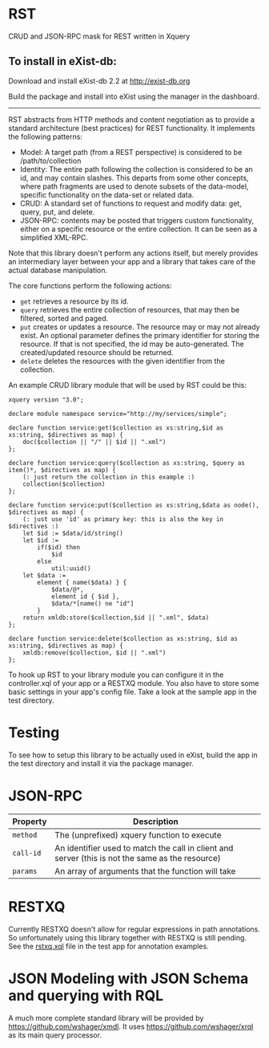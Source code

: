 RST
===

CRUD and JSON-RPC mask for REST written in Xquery

To install in eXist-db:
--------------------

Download and install eXist-db 2.2 at http://exist-db.org

Build the package and install into eXist using the manager in the dashboard.

--------

RST abstracts from HTTP methods and content negotiation as to provide a standard architecture (best practices) for REST functionality. It implements the following patterns:

* Model: A target path (from a REST perspective) is considered to be /path/to/collection
* Identity: The entire path following the collection is considered to be an id, and may contain slashes. 
This departs from some other concepts, where path fragments are used to denote subsets of the data-model, 
specific functionality on the data-set or related data.
* CRUD: A standard set of functions to request and modify data: get, query, put, and delete.
* JSON-RPC: contents may be posted that triggers custom functionality, either on a specific resource or the entire collection. It can be seen as a simplified XML-RPC.

Note that this library doesn't perform any actions itself, but merely provides an intermediary layer between your app and a library that takes care of the actual database manipulation.

The core functions perform the following actions:

* `get` retrieves a resource by its id.
* `query` retrieves the entire collection of resources, that may then be filtered, sorted and paged.
* `put` creates or updates a resource. The resource may or may not already exist. 
An optional parameter defines the primary identifier for storing the resource. 
If that is not specified, the id may be auto-generated. The created/updated resource should be returned.
* `delete` deletes the resources with the given identifier from the collection.

An example CRUD library module that will be used by RST could be this:

```xquery
xquery version "3.0";

declare module namespace service="http://my/services/simple";

declare function service:get($collection as xs:string,$id as xs:string, $directives as map) {
	doc($collection || "/" || $id || ".xml")
};

declare function service:query($collection as xs:string, $query as item()*, $directives as map) {
	(: just return the collection in this example :)
	collection($collection)
};

declare function service:put($collection as xs:string,$data as node(), $directives as map) {
	(: just use 'id' as primary key: this is also the key in $directives :)
	let $id := $data/id/string()
	let $id :=
		if($id) then
			$id
		else
			util:uuid()
	let $data := 
		element { name($data) } {
			$data/@*,
			element id { $id },
			$data/*[name() ne "id"]
		}
	return xmldb:store($collection,$id || ".xml", $data) 
};

declare function service:delete($collection as xs:string, $id as xs:string, $directives as map) {
	xmldb:remove($collection, $id || ".xml")
};
```

To hook up RST to your library module you can configure it in the controller.xql of your app or a RESTXQ module. You also have to store some basic settings in your app's config file. Take a look at the sample app in the test directory.

Testing
=======

To see how to setup this library to be actually used in eXist, build the app in the test directory and install it via the package manager. 

JSON-RPC
========

Property | Description
---------|------------
`method` | The (unprefixed) xquery function to execute
`call-id` | An identifier used to match the call in client and server (this is not the same as the resource)
`params` | An array of arguments that the function will take


RESTXQ
======

Currently RESTXQ doesn't allow for regular expressions in path annotations. So unfortunately using this library together with RESTXQ is still pending. See the [rstxq.xql](https://github.com/lagua/xrst/blob/master/test/apps/rst-test/modules/rstxq.xql) file in the test app for annotation examples.


JSON Modeling with JSON Schema and querying with RQL
====================================================
A much more complete standard library will be provided by https://github.com/wshager/xmdl. 
It uses https://github.com/wshager/xrql as its main query processor.

